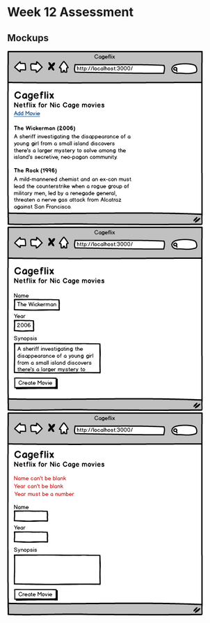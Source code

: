 # Week 12 Assessment

## Mockups

<img src="project/images/01-home.png">
<img src="project/images/02-new-movie.png">
<img src="project/images/03-errors.png">
